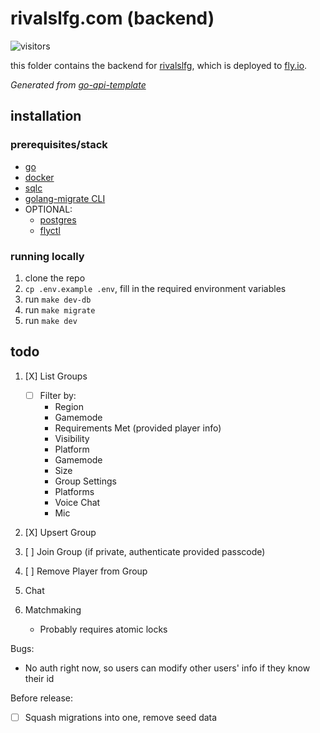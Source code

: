 # rivalslfg.com (backend)

![visitors](https://img.shields.io/endpoint?url=https://vu-mi.com/api/v1/views?id=jcserv/rivalslfg.com/backend)

this folder contains the backend for [rivalslfg](https://rivalslfg.vercel.app/), which is deployed to [fly.io](https://fly.io).

*Generated from [go-api-template](https://github.com/jcserv/go-api-template)*

## installation

### prerequisites/stack
- [go](https://go.dev/doc/install)
- [docker](https://docs.docker.com/get-started/get-docker/)
- [sqlc](https://docs.sqlc.dev/en/stable/overview/install.html)
- [golang-migrate CLI](https://github.com/golang-migrate/migrate/tree/master/cmd/migrate)
- OPTIONAL:
  - [postgres](https://www.postgresql.org/)
  - [flyctl](https://fly.io/docs/flyctl/installing/)

### running locally

1. clone the repo
2. `cp .env.example .env`, fill in the required environment variables
3. run `make dev-db`
4. run `make migrate`
5. run `make dev`

## todo

1. [X] List Groups
   - [ ] Filter by:
     -  Region
     -  Gamemode
     -  Requirements Met (provided player info)
     -  Visibility
     -  Platform
     -  Gamemode
     -  Size
     -  Group Settings
       - Platforms
       - Voice Chat
       - Mic
2. [X] Upsert Group
3. [ ] Join Group (if private, authenticate provided passcode)
4. [ ] Remove Player from Group

5. Chat
6. Matchmaking
   - Probably requires atomic locks

Bugs:
- No auth right now, so users can modify other users' info if they know their id

Before release:
- [ ] Squash migrations into one, remove seed data